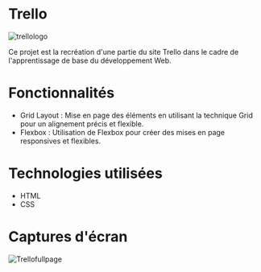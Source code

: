 # Trello
![trellologo](https://github.com/mnkhanae/Trello/assets/126266227/eb8c9070-2547-4f37-ae4b-236160f0cafd)

Ce projet est la recréation d'une partie du site Trello dans le cadre de l'apprentissage de base du développement Web.

# Fonctionnalités
- Grid Layout : Mise en page des éléments en utilisant la technique Grid pour un alignement précis et flexible.
- Flexbox : Utilisation de Flexbox pour créer des mises en page responsives et flexibles.

# Technologies utilisées
- HTML
- CSS

# Captures d'écran
![Trellofullpage](https://github.com/mnkhanae/Trello/assets/126266227/01078f57-1b1c-4329-b553-2fb8622dfccf)

